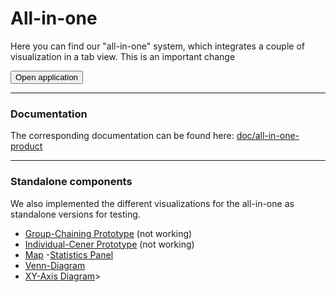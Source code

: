 <style>
  .loader {
    border: 16px solid #f3f3f3;
    border-radius: 50%;
    border-top: 16px solid #333;
    width: 120px;
    height: 120px;
    -webkit-animation: spin 2s linear infinite; /* Safari */
    animation: spin 2s linear infinite;
  }

  /* Safari */
  @-webkit-keyframes spin {
    0% { -webkit-transform: rotate(0deg); }
    100% { -webkit-transform: rotate(360deg); }
  }

  @keyframes spin {
    0% { transform: rotate(0deg); }
  }
</style>

# All-in-one 

Here you can find our "all-in-one" system, which integrates a couple of visualization in a tab view. This is an important change
<link rel="stylesheet" href="https://stackpath.bootstrapcdn.com/bootstrap/4.3.1/css/bootstrap.min.css" integrity="sha384-ggOyR0iXCbMQv3Xipma34MD+dH/1fQ784/j6cY/iJTQUOhcWr7x9JvoRxT2MZw1T" crossorigin="anonymous">

<div id="container">
  <button class="btn" id="openApplication">Open application</button>
</div>

<script>
import setup from '../setup.js'
let root = this

let loadingDiv = <div id="loaderCircle"><div class="loader"></div>Loading components</div>;
let container = lively.query(root, "#container")

container.appendChild(loadingDiv)

setup(root).then(() => {
  container.removeChild(loadingDiv)

  let buttonElement = lively.query(root, '#openApplication')
  buttonElement.addEventListener('click', () => {
    lively.openComponentInWindow('bp2019-individual-visualization', lively.pt(10, 10), lively.pt(1200, 800))
  })
})

""
</script>

------

### Documentation
The corresponding documentation can be found here: [doc/all-in-one-product](https://lively-kernel.org/lively4/BP2019RH1/doc/all-in-one-product/documentation.md)

----

### Standalone components
We also implemented the different visualizations for the all-in-one as standalone versions for testing.

- [Group-Chaining Prototype](standalone-group-chaining.md) (not working)
- [Individual-Cener Prototype](standalone-individual-center.md) (not working)
- [Map](standalone-map.md) -[Statistics Panel](statistic-widget-example.md)
- [Venn-Diagram](standalone-venn-widget)
- [XY-Axis Diagram](standalone-xy-axi)>